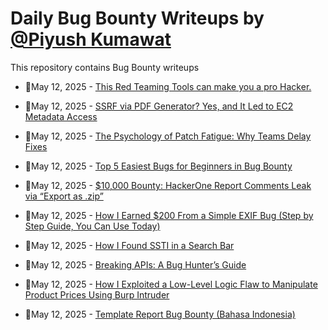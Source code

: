 # Daily Bug Bounty Writeups by [@Piyush Kumawat](https://twitter.com/piyush_supiy) 
This repository contains Bug Bounty writeups

<!-- BLOG-POST-LIST:START -->
 - 💯May 12, 2025 - [This Red Teaming Tools can make you a pro Hacker.](https://medium.com/@anandrishav2228/this-red-teaming-tools-can-make-you-a-pro-hacker-69b5f60fd735?source=rss------bug_bounty-5) 

 - 💯May 12, 2025 - [SSRF via PDF Generator? Yes, and It Led to EC2 Metadata Access](https://infosecwriteups.com/ssrf-via-pdf-generator-yes-and-it-led-to-ec2-metadata-access-39b8e5b41840?source=rss------bug_bounty-5) 

 - 💯May 12, 2025 - [The Psychology of Patch Fatigue: Why Teams Delay Fixes](https://medium.com/@paritoshblogs/the-psychology-of-patch-fatigue-why-teams-delay-fixes-eb4690cfb38e?source=rss------bug_bounty-5) 

 - 💯May 12, 2025 - [Top 5 Easiest Bugs for Beginners in Bug Bounty](https://infosecwriteups.com/top-5-easiest-bugs-for-beginners-in-bug-bounty-45dd81c49e03?source=rss------bug_bounty-5) 

 - 💯May 12, 2025 - [$10,000 Bounty: HackerOne Report Comments Leak via “Export as .zip”](https://infosecwriteups.com/10-000-bounty-hackerone-report-comments-leak-via-export-as-zip-a4aed8bd7409?source=rss------bug_bounty-5) 

 - 💯May 12, 2025 - [How I Earned $200 From a Simple EXIF Bug &lpar;Step by Step Guide, You Can Use Today&rpar;](https://infosecwriteups.com/how-i-earned-200-from-a-simple-exif-bug-step-by-step-guide-you-can-use-today-c71dc2d82389?source=rss------bug_bounty-5) 

 - 💯May 12, 2025 - [How I Found SSTI in a Search Bar](https://infosecwriteups.com/how-i-found-ssti-in-a-search-bar-6fede0d3263c?source=rss------bug_bounty-5) 

 - 💯May 12, 2025 - [Breaking APIs: A Bug Hunter’s Guide](https://osintteam.blog/breaking-apis-a-bug-hunters-guide-ba20b7098364?source=rss------bug_bounty-5) 

 - 💯May 12, 2025 - [How I Exploited a Low-Level Logic Flaw to Manipulate Product Prices Using Burp Intruder](https://osintteam.blog/how-i-exploited-a-low-level-logic-flaw-to-manipulate-product-prices-using-burp-intruder-64143bee2322?source=rss------bug_bounty-5) 

 - 💯May 12, 2025 - [Template Report Bug Bounty &lpar;Bahasa Indonesia&rpar;](https://medium.com/@ikhlasul0507/template-report-bug-bounty-d3ad2f9d84ee?source=rss------bug_bounty-5) 
<!-- BLOG-POST-LIST:END -->
